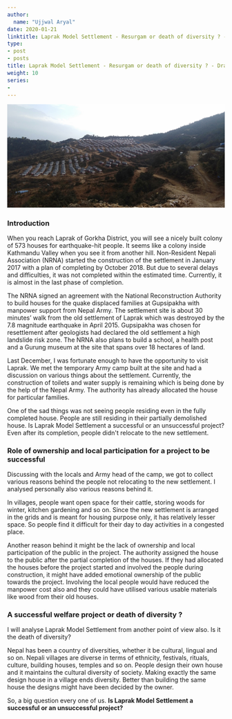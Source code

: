 ```yaml
---
author:
  name: "Ujjwal Aryal"
date: 2020-01-21
linktitle: Laprak Model Settlement - Resurgam or death of diversity ? - Draft
type:
- post
- posts
title: Laprak Model Settlement - Resurgam or death of diversity ? - Draft
weight: 10
series:
- 
---
```


![](/img/image2.jpg)

### Introduction

When you reach Laprak of Gorkha District, you will see a nicely built colony of 573 houses for earthquake-hit people. It seems like a colony inside Kathmandu Valley when you see it from another hill. Non-Resident Nepali Association (NRNA) started the construction of the settlement in January 2017 with a plan of completing by October 2018. But due to several delays and difficulties, it was not completed within the estimated time. Currently, it is almost in the last phase of completion.

The NRNA signed an agreement with the National Reconstruction Authority to build houses for the quake displaced families at Gupsipakha with manpower support from Nepal Army. The settlement site is about 30 minutes’ walk from the old settlement of Laprak which was destroyed by the 7.8 magnitude earthquake in April 2015. Gupsipakha was chosen for resettlement after geologists had declared the old settlement a high landslide risk zone. The NRNA also plans to build a school, a health post and a Gurung museum at the site that spans over 18 hectares of land.

Last December, I was fortunate enough to have the opportunity to visit Laprak. We met the temporary Army camp built at the site and had a discussion on various things about the settlement. Currently, the construction of toilets and water supply is remaining which is being done by the help of the Nepal Army. The authority has already allocated the house for particular families.

One of the sad things was not seeing people residing even in the fully completed house. People are still residing in their partially demolished house. Is Laprak Model Settlement a successful or an unsuccessful project? Even after its completion, people didn't relocate to the new settlement.

### Role of ownership and local participation for a project to be successful

Discussing with the locals and Army head of the camp, we got to collect various reasons behind the people not relocating to the new settlement. I analysed personally also various reasons behind it.

In villages, people want open space for their cattle, storing woods for winter, kitchen gardening and so on. Since the new settlement is arranged in the grids and is meant for housing purpose only, it has relatively lesser space. So people find it difficult for their day to day activities in a congested place.

Another reason behind it might be the lack of ownership and local participation of the public in the project. The authority assigned the house to the public after the partial completion of the houses. If they had allocated the houses before the project started and involved the people during construction, it might have added emotional ownership of the public towards the project. Involving the local people would have reduced the manpower cost also and they could have utilised various usable materials like wood from their old houses.


### A successful welfare project or death of diversity ?

I will analyse Laprak Model Settlement from another point of view also. Is it the death of diversity?

Nepal has been a country of diversities, whether it be cultural, lingual and so on. Nepali villages are diverse in terms of ethnicity, festivals, rituals, culture, building houses, temples and so on. People design their own house and it maintains the cultural diversity of society. Making exactly the same design house in a village ends diversity. Better than building the same house the designs might have been decided by the owner.

So, a big question every one of us. **Is Laprak Model Settlement a successful or an unsuccessful project?**
